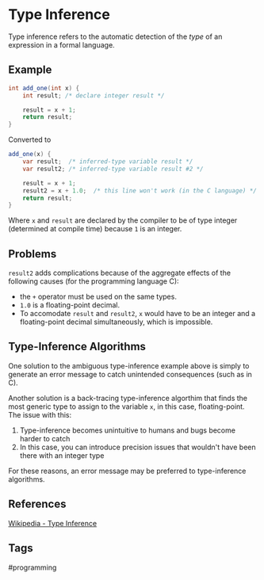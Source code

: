 # Type Inference

Type inference refers to the automatic detection of the *type* of an expression in a formal language.  

## Example
```java
int add_one(int x) {
    int result; /* declare integer result */

    result = x + 1;
    return result;
}
```
Converted to
```java
add_one(x) {
    var result;  /* inferred-type variable result */
    var result2; /* inferred-type variable result #2 */

    result = x + 1;
    result2 = x + 1.0;  /* this line won't work (in the C language) */
    return result;
}
```
Where `x` and `result` are declared by the compiler to be of type integer (determined at compile time) because `1` is an integer.

## Problems
`result2` adds complications because of the aggregate effects of the following causes (for the programming language C):  
* the `+` operator must be used on the same types.    
* `1.0` is a floating-point decimal.  
* To accomodate `result` and `result2`, `x` would have to be an integer and a floating-point decimal simultaneously, which is impossible.   

## Type-Inference Algorithms
One solution to the ambiguous type-inference example above is simply to generate an error message to catch unintended consequences (such as in C).  

Another solution is a back-tracing type-inference algorthim that finds the most generic type to assign to the variable `x`, in this case, floating-point. The issue with this:
1. Type-inference becomes unintuitive to humans and bugs become harder to catch  
2. In this case, you can introduce precision issues that wouldn't have been there with an integer type

For these reasons, an error message may be preferred to type-inference algorithms.  

## References
[Wikipedia - Type Inference](https://en.wikipedia.org/wiki/Type_inference)  

## Tags
#programming
